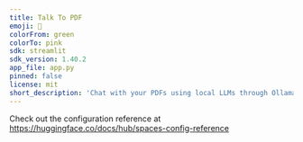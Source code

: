 ```yaml
---
title: Talk To PDF
emoji: 🏃
colorFrom: green
colorTo: pink
sdk: streamlit
sdk_version: 1.40.2
app_file: app.py
pinned: false
license: mit
short_description: 'Chat with your PDFs using local LLMs through Ollama. '
---
```


Check out the configuration reference at https://huggingface.co/docs/hub/spaces-config-reference
